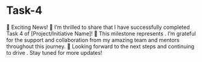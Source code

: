 # Task-4
🌟 Exciting News! 🌟  I’m thrilled to share that I have successfully completed Task 4 of [Project/Initiative Name]! 🚀  This milestone represents . I’m grateful for the support and collaboration from my amazing team and mentors throughout this journey. 🙌  Looking forward to the next steps and continuing to drive . Stay tuned for more updates!
